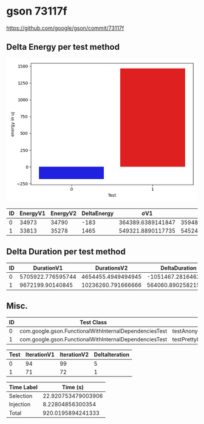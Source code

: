 # gson 73117f


https://github.com/google/gson/commit/73117f



## Delta Energy per test method

![](./gson_delta_energy_0_v.png)


| ID | EnergyV1 | EnergyV2 | DeltaEnergy | σV1 | σV2 |
| --- | --- | --- | --- | --- | --- |
| 0 | 34973 | 34790 | -183 | 364389.6389141847 | 359486.53395215573 |
| 1 | 33813 | 35278 | 1465 | 549321.8890117735 | 545243.7012380828 |

## Delta Duration per test method


| ID | DurationV1 | DurationsV2 | DeltaDuration |
| --- | --- | --- | --- |
| 0 | 5705922.776595744 | 4654455.4949494945 | -1051467.2816462498 |
| 1 | 9672199.90140845 | 10236260.791666666 | 564060.8902582154 |

## Misc.

| ID | Test Class | Test Method |
| --- | --- | --- |
| 0 | com.google.gson.FunctionalWithInternalDependenciesTest | testAnonymousLocalClassesSerialization |
| 1 | com.google.gson.FunctionalWithInternalDependenciesTest | testPrettyPrintListOfPrimitiveArrays |




| Test | IterationV1 | IterationV2 | DeltaIteration |
| --- | --- | --- | --- |
| 0 | 94 | 99 | 5 |
| 1 | 71 | 72 | 1 |



| Time Label | Time (s) |
| --- | --- |
| Selection | 22.920753479003906 |
| Injection | 8.22804856300354 |
| Total | 920.0195894241333 |


